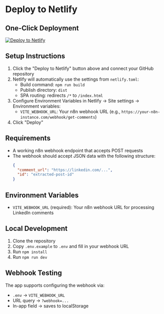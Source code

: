 # Deploy to Netlify

## One-Click Deployment

[![Deploy to Netlify](https://www.netlify.com/img/deploy/button.svg)](https://app.netlify.com/start/deploy?repository=https://github.com/your-username/aurora-share-stream)

## Setup Instructions

1. Click the "Deploy to Netlify" button above and connect your GitHub repository
2. Netlify will automatically use the settings from `netlify.toml`:
   - Build command: `npm run build`
   - Publish directory: `dist`
   - SPA routing: redirects `/*` to `/index.html`
3. Configure Environment Variables in Netlify → Site settings → Environment variables:
   - `VITE_WEBHOOK_URL`: Your n8n webhook URL (e.g., `https://your-n8n-instance.com/webhook/get-comments`)
4. Click "Deploy"

## Requirements

- A working n8n webhook endpoint that accepts POST requests
- The webhook should accept JSON data with the following structure:
  ```json
  {
    "comment_url": "https://linkedin.com/...",
    "id": "extracted-post-id"
  }
  ```

## Environment Variables

- `VITE_WEBHOOK_URL` (required): Your n8n webhook URL for processing LinkedIn comments

## Local Development

1. Clone the repository
2. Copy `.env.example` to `.env` and fill in your webhook URL
3. Run `npm install`
4. Run `npm run dev`

## Webhook Testing

The app supports configuring the webhook via:

- `.env` → `VITE_WEBHOOK_URL`
- URL query → `?webhook=...`
- In-app field → saves to localStorage
